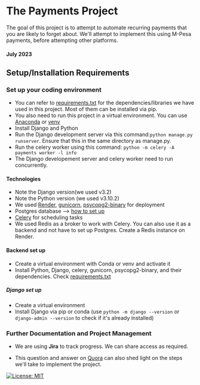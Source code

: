 # The Payments Project
The goal of this project is to attempt to automate recurring payments that you are likely to forget about. We'll attempt to implement this using M-Pesa payments, before attempting other platforms. 

#### July 2023

## Setup/Installation Requirements

<!-- We shall use a [Product Requirements Document on Confluence](https://webscrape.atlassian.net/l/cp/vqeHskyJ) to layout project requirements, and map out details like the roadmap, and supportive diagrams -->

### Set up your coding environment
- You can refer to [requirements.txt](/requirements.txt) for the dependencies/libraries we have used in this project. Most of them can be installed via pip.
- You also need to run this project in a virtual environment. You can use [Anaconda](https://www.anaconda.com/) or [venv](https://docs.python.org/3/library/venv.html)
- Install Django and Python
- Run the Django development server via this command:`python manage.py runserver`. Ensure that this in the same directory as manage.py.
- Run the celery worker using this command: `python -m celery -A payments worker -l info`
- The Django developement server and celery worker need to run concurrently.

#### Technologies 

- Note the Django version(we used v3.2) 
- Note the Python version (we used v3.10.2)
- We used [Render](https://render.com/), [gunicorn](https://pypi.org/project/gunicorn/), [psycopg2-binary](https://pypi.org/project/psycopg2-binary/) for deployment
- Postgres database --> [how to set up](https://dev.to/ndutared/setting-up-postgresql-on-a-djangopython-project-2pi9)
- [Celery](https://docs.celeryq.dev/en/stable/getting-started/first-steps-with-celery.html) for scheduling tasks
- We used Redis as a broker to work with Celery. You can also use it as a backend and not have to set up Postgres. Create a Redis instance on Render.

#### Backend set up
- Create a virtual environment with Conda or venv and activate it
- Install Python, Django, celery, gunicorn, psycopg2-binary, and their dependencies. Check [requirements.txt](/requirements.txt)

##### Django set up
- Create a virtual environment 
- Install Django via pip or conda (use `python -m django --version` or `django-admin --version` to check if it's already installed)

### Further Documentation and Project Management

- We are using **Jira** to track progress. We can share access as required.

- This question and answer on 
[Quora](https://www.quora.com/How-can-Python-be-used-to-implement-payment-reminder-systems-in-a-paywall-setup) can also shed light on the steps we'll take to implement the project.

[![License: MIT](https://img.shields.io/badge/License-MIT-yellow.svg)](https://opensource.org/licenses/MIT) 